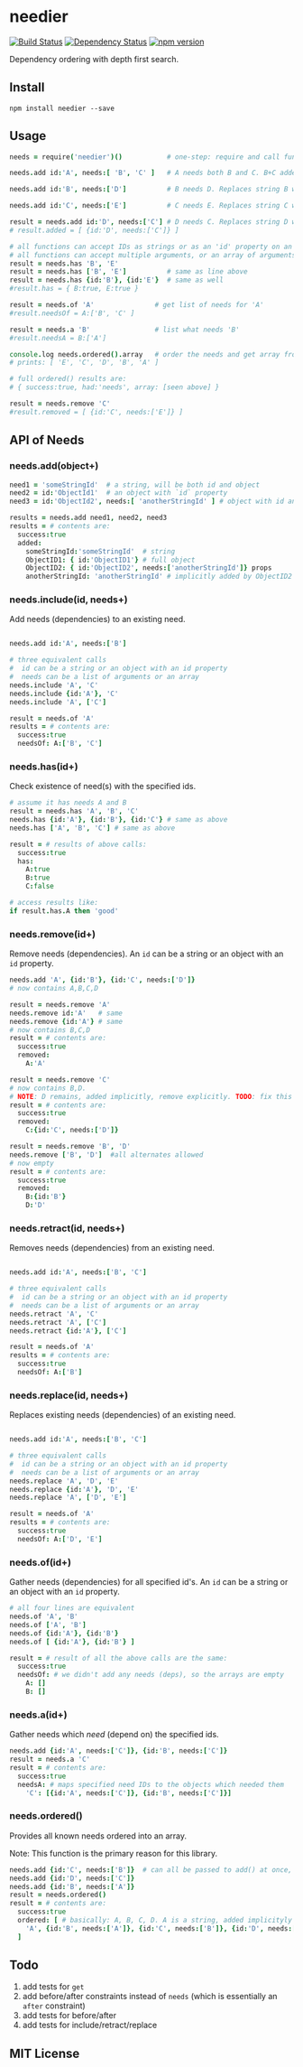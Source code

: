 # needier
[![Build Status](https://travis-ci.org/elidoran/needier.svg?branch=master)](https://travis-ci.org/elidoran/needier)
[![Dependency Status](https://gemnasium.com/elidoran/needier.png)](https://gemnasium.com/elidoran/needier)
[![npm version](https://badge.fury.io/js/needier.svg)](http://badge.fury.io/js/needier)

Dependency ordering with depth first search.

## Install

    npm install needier --save


## Usage

```coffeescript
needs = require('needier')()           # one-step: require and call function

needs.add id:'A', needs:[ 'B', 'C' ]   # A needs both B and C. B+C added as strings

needs.add id:'B', needs:['D']          # B needs D. Replaces string B with object

needs.add id:'C', needs:['E']          # C needs E. Replaces string C with object

result = needs.add id:'D', needs:['C'] # D needs C. Replaces string D with object
# result.added = [ {id:'D', needs:['C']} ]

# all functions can accept IDs as strings or as an 'id' property on an object
# all functions can accept multiple arguments, or an array of arguments
result = needs.has 'B', 'E'
result = needs.has ['B', 'E']          # same as line above
result = needs.has {id:'B'}, {id:'E'}  # same as well
#result.has = { B:true, E:true }

result = needs.of 'A'               # get list of needs for 'A'
#result.needsOf = A:['B', 'C' ]

result = needs.a 'B'                # list what needs 'B'
#result.needsA = B:['A']

console.log needs.ordered().array   # order the needs and get array from results
# prints: [ 'E', 'C', 'D', 'B', 'A' ]

# full ordered() results are:
# { success:true, had:'needs', array: [seen above] }

result = needs.remove 'C'
#result.removed = [ {id:'C', needs:['E']} ]
```

## API of Needs

### **needs.add(object+)**

```coffeescript
need1 = 'someStringId'  # a string, will be both id and object
need2 = id:'ObjectId1'  # an object with `id` property
need3 = id:'ObjectId2', needs:[ 'anotherStringId' ] # object with id and needs

results = needs.add need1, need2, need3
results = # contents are:
  success:true
  added:
    someStringId:'someStringId'  # string
    ObjectID1: { id:'ObjectID1'} # full object
    ObjectID2: { id:'ObjectID2', needs:['anotherStringId']} props
    anotherStringId: 'anotherStringId' # implicitly added by ObjectID2
```

### **needs.include(id, needs+)**

Add needs (dependencies) to an existing need.

```coffeescript

needs.add id:'A', needs:['B']

# three equivalent calls
#  id can be a string or an object with an id property
#  needs can be a list of arguments or an array
needs.include 'A', 'C'
needs.include {id:'A'}, 'C'
needs.include 'A', ['C']

result = needs.of 'A'
results = # contents are:
  success:true
  needsOf: A:['B', 'C']
```

### **needs.has(id+)**

Check existence of need(s) with the specified ids.

```coffeescript
# assume it has needs A and B
result = needs.has 'A', 'B', 'C'
needs.has {id:'A'}, {id:'B'}, {id:'C'} # same as above
needs.has ['A', 'B', 'C'] # same as above

result = # results of above calls:
  success:true
  has:
    A:true
    B:true
    C:false

# access results like:
if result.has.A then 'good'
```

### **needs.remove(id+)**

Remove needs (dependencies). An `id` can be a string or an object with an `id`
property.

```coffeescript
needs.add 'A', {id:'B'}, {id:'C', needs:['D']}
# now contains A,B,C,D

result = needs.remove 'A'  
needs.remove id:'A'   # same
needs.remove {id:'A'} # same
# now contains B,C,D
result = # contents are:
  success:true
  removed:
    A:'A'

result = needs.remove 'C'
# now contains B,D.
# NOTE: D remains, added implicitly, remove explicitly. TODO: fix this
result = # contents are:
  success:true
  removed:
    C:{id:'C', needs:['D']}

result = needs.remove 'B', 'D'
needs.remove ['B', 'D']  #all alternates allowed
# now empty
result = # contents are:
  success:true
  removed:
    B:{id:'B'}
    D:'D'
```

### **needs.retract(id, needs+)**

Removes needs (dependencies) from an existing need.

```coffeescript

needs.add id:'A', needs:['B', 'C']

# three equivalent calls
#  id can be a string or an object with an id property
#  needs can be a list of arguments or an array
needs.retract 'A', 'C'
needs.retract 'A', ['C']
needs.retract {id:'A'}, ['C']

result = needs.of 'A'
results = # contents are:
  success:true
  needsOf: A:['B']
```

### **needs.replace(id, needs+)**

Replaces existing needs (dependencies) of an existing need.

```coffeescript

needs.add id:'A', needs:['B', 'C']

# three equivalent calls
#  id can be a string or an object with an id property
#  needs can be a list of arguments or an array
needs.replace 'A', 'D', 'E'
needs.replace {id:'A'}, 'D', 'E'
needs.replace 'A', ['D', 'E']

result = needs.of 'A'
results = # contents are:
  success:true
  needsOf: A:['D', 'E']
```

### **needs.of(id+)**

Gather needs (dependencies) for all specified id's. An `id` can be a string or an
object with an `id` property.

```coffeescript
# all four lines are equivalent
needs.of 'A', 'B'
needs.of ['A', 'B']
needs.of {id:'A'}, {id:'B'}
needs.of [ {id:'A'}, {id:'B'} ]

result = # result of all the above calls are the same:
  success:true
  needsOf: # we didn't add any needs (deps), so the arrays are empty
    A: []
    B: []
```

### **needs.a(id+)**

Gather needs which *need* (depend on) the specified ids.

```coffeescript
needs.add {id:'A', needs:['C']}, {id:'B', needs:['C']}
result = needs.a 'C'
result = # contents are:
  success:true
  needsA: # maps specified need IDs to the objects which needed them
    'C': [{id:'A', needs:['C']}, {id:'B', needs:['C']}]
```

### **needs.ordered()**

Provides all known needs ordered into an array.

Note: This function is the primary reason for this library.

```coffeescript
needs.add {id:'C', needs:['B']}  # can all be passed to add() at once, too
needs.add {id:'D', needs:['C']}
needs.add {id:'B', needs:['A']}
result = needs.ordered()
result = # contents are:
  success:true
  ordered: [ # basically: A, B, C, D. A is a string, added implicityly by B.
    'A', {id:'B', needs:['A']}, {id:'C', needs:['B']}, {id:'D', needs:['C']}
  ]
```

## Todo

1. add tests for `get`
2. add before/after constraints instead of `needs` (which is essentially an `after` constraint)
3. add tests for before/after
4. add tests for include/retract/replace

## MIT License
